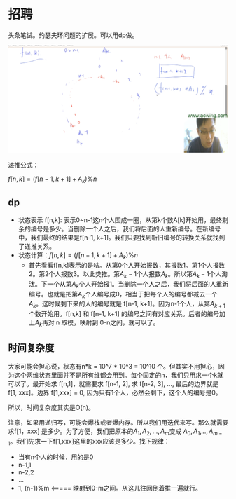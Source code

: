 # 招聘

头条笔试。约瑟夫环问题的扩展。可以用dp做。

![](imgs/1.png)

递推公式：

$f[n,k] = (f[n-1,k+1] + A_k) \% n$

## dp

- 状态表示 f[n,k]: 表示0~n-1这n个人围成一圈，从第k个数A[k]开始用，最终剩余的编号是多少。当删除一个人之后，我们将后面的人重新编号。在新编号中，我们最终的结果是f[n-1, k+1]。我们只要找到新旧编号的转换关系就找到了递推关系。
- 状态计算：$f[n,k] = (f[n-1,k+1] + A_k) \% n$
  - 首先看看f[n,k]表示的是啥。从第0个人开始报数，其报数1。第1个人报数2。第2个人报数3。以此类推。第$A_k-1$个人报数$A_k$。所以第$A_k-1$个人淘汰。下一个从第$A_k$个人开始报1。当删除一个人之后，我们将后面的人重新编号。也就是把第$A_k$个人编号成0，相当于把每个人的编号都减去一个$A_k$。这时候剩下来的人的编号就是 f[n-1, k+1]。因为n-1个人，从第$A_{k+1}$个数开始用。f[n,k] 和 f[n-1, k+1] 的编号之间有对应关系。后者的编号加上$A_k$再对 n 取模，映射到 0-n之间，就可以了。

## 时间复杂度

大家可能会担心说，状态有n*k = 10^7 * 10^3 = 10^10 个。但其实不用担心，因为这个两维状态里面并不是所有维都会用到。每个固定的n，我们只用求一个k就可以了。最开始求 f[n,1]，就需要求 f[n-1, 2], 求 f[n-2, 3], ..., 最后的边界就是 f[1, xxx]。边界 f[1,xxx] = 0, 因为只有1个人，必然会剩下，这个人的编号是0。

所以，时间复杂度其实是O(n)。

注意，如果用递归写，可能会爆栈或者爆内存。所以我们用迭代来写。那么就需要求f[1，xxx] 是多少。为了方便，我们把原本的$A_1,A_2,...,A_m$变成 $A_0,A_1,..,A_{m-1}$。我们先求一下f[1,xxx]这里的xxx应该是多少。找下规律：

- 当有n个人的时候，用的是0
- n-1,1
- n-2,2
- ...
- 1, (n-1)%m <===== 映射到0-m之间。从这儿往回倒着推一遍就行。
